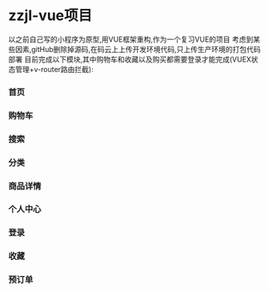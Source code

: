 # zzjl-vue项目
以之前自己写的小程序为原型,用VUE框架重构,作为一个复习VUE的项目
考虑到某些因素,gitHub删除掉源码,在码云上上传开发环境代码,只上传生产环境的打包代码部署
目前完成以下模块,其中购物车和收藏以及购买都需要登录才能完成(VUEX状态管理+v-router路由拦截):
### 首页
### 购物车
### 搜索
### 分类
### 商品详情
### 个人中心
### 登录
### 收藏
### 预订单
